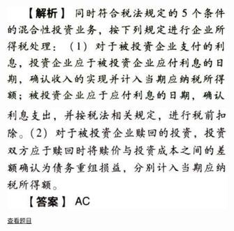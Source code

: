 ![](b44d82545b154ca2407e1c1feccb9cbb.png)

![](3a38507a87b3edfc513c924d22bad8a7.png)

[查看题目](../C04.企业所得税法.本章真题.md#12-题目)

